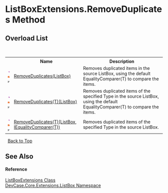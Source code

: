 # ListBoxExtensions.RemoveDuplicates Method 
 


## Overload List
&nbsp;<table><tr><th></th><th>Name</th><th>Description</th></tr><tr><td>![Public method](media/pubmethod.gif "Public method")![Static member](media/static.gif "Static member")![Code example](media/CodeExample.png "Code example")</td><td><a href="M_DevCase_Core_Extensions_ListBox_ListBoxExtensions_RemoveDuplicates">RemoveDuplicates(ListBox)</a></td><td>
Removes duplicated items in the source ListBox, using the default EqualityComparer(T) to compare the items.</td></tr><tr><td>![Public method](media/pubmethod.gif "Public method")![Static member](media/static.gif "Static member")![Code example](media/CodeExample.png "Code example")</td><td><a href="M_DevCase_Core_Extensions_ListBox_ListBoxExtensions_RemoveDuplicates__1">RemoveDuplicates(T)(ListBox)</a></td><td>
Removes duplicated items of the specified Type in the source ListBox, using the default EqualityComparer(T) to compare the items.</td></tr><tr><td>![Public method](media/pubmethod.gif "Public method")![Static member](media/static.gif "Static member")![Code example](media/CodeExample.png "Code example")</td><td><a href="M_DevCase_Core_Extensions_ListBox_ListBoxExtensions_RemoveDuplicates__1_1">RemoveDuplicates(T)(ListBox, IEqualityComparer(T))</a></td><td>
Removes duplicated items of the specified Type in the source ListBox.</td></tr></table>&nbsp;
<a href="#listboxextensions.removeduplicates-method">Back to Top</a>

## See Also


#### Reference
<a href="T_DevCase_Core_Extensions_ListBox_ListBoxExtensions">ListBoxExtensions Class</a><br /><a href="N_DevCase_Core_Extensions_ListBox">DevCase.Core.Extensions.ListBox Namespace</a><br />